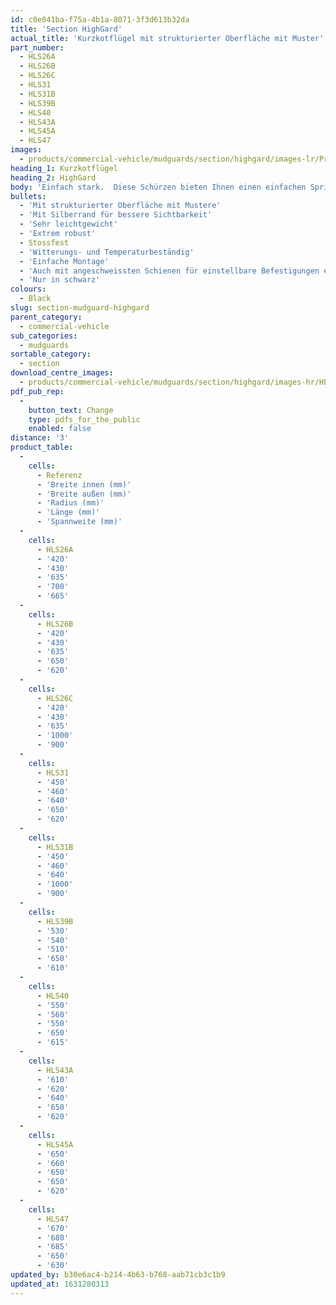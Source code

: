 ```yaml
---
id: c0e041ba-f75a-4b1a-8071-3f3d613b32da
title: 'Section HighGard'
actual_title: 'Kurzkotflügel mit strukturierter Oberfläche mit Muster'
part_number:
  - HLS26A
  - HLS26B
  - HLS26C
  - HLS31
  - HLS31B
  - HLS39B
  - HLS40
  - HLS43A
  - HLS45A
  - HLS47
images:
  - products/commercial-vehicle/mudguards/section/highgard/images-lr/Product_Image_776x776_(518x518_focus_area)-HighGard-HLS26A_01.jpg
heading_1: Kurzkotflügel
heading_2: HighGard
body: 'Einfach stark.  Diese Schürzen bieten Ihnen einen einfachen Spritzschutz mit strukturierter Oberfläche mit Muster'
bullets:
  - 'Mit strukturierter Oberfläche mit Mustere'
  - 'Mit Silberrand für bessere Sichtbarkeit'
  - 'Sehr leichtgewicht'
  - 'Extrem robust'
  - Stossfest
  - 'Witterungs- und Temperaturbeständig'
  - 'Einfache Montage'
  - 'Auch mit angeschweissten Schienen für einstellbare Befestigungen erhältlich'
  - 'Nur in schwarz'
colours:
  - Black
slug: section-mudguard-highgard
parent_category:
  - commercial-vehicle
sub_categories:
  - mudguards
sortable_category:
  - section
download_centre_images:
  - products/commercial-vehicle/mudguards/section/highgard/images-hr/HLS26A_01.jpg
pdf_pub_rep:
  -
    button_text: Change
    type: pdfs_for_the_public
    enabled: false
distance: '3'
product_table:
  -
    cells:
      - Referenz
      - 'Breite innen (mm)'
      - 'Breite außen (mm)'
      - 'Radius (mm)'
      - 'Länge (mm)'
      - 'Spannweite (mm)'
  -
    cells:
      - HLS26A
      - '420'
      - '430'
      - '635'
      - '700'
      - '665'
  -
    cells:
      - HLS26B
      - '420'
      - '430'
      - '635'
      - '650'
      - '620'
  -
    cells:
      - HLS26C
      - '420'
      - '430'
      - '635'
      - '1000'
      - '900'
  -
    cells:
      - HLS31
      - '450'
      - '460'
      - '640'
      - '650'
      - '620'
  -
    cells:
      - HLS31B
      - '450'
      - '460'
      - '640'
      - '1000'
      - '900'
  -
    cells:
      - HLS39B
      - '530'
      - '540'
      - '510'
      - '650'
      - '610'
  -
    cells:
      - HLS40
      - '550'
      - '560'
      - '550'
      - '650'
      - '615'
  -
    cells:
      - HLS43A
      - '610'
      - '620'
      - '640'
      - '650'
      - '620'
  -
    cells:
      - HLS45A
      - '650'
      - '660'
      - '650'
      - '650'
      - '620'
  -
    cells:
      - HLS47
      - '670'
      - '680'
      - '685'
      - '650'
      - '630'
updated_by: b30e6ac4-b214-4b63-b768-aab71cb3c1b9
updated_at: 1631280313
---
```

